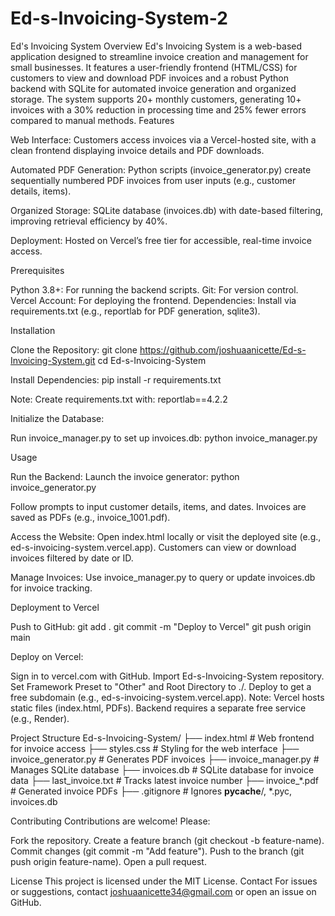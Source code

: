 # Ed-s-Invoicing-System-2

Ed's Invoicing System
Overview
Ed's Invoicing System is a web-based application designed to streamline invoice creation and management for small businesses. It features a user-friendly frontend (HTML/CSS) for customers to view and download PDF invoices and a robust Python backend with SQLite for automated invoice generation and organized storage. The system supports 20+ monthly customers, generating 10+ invoices with a 30% reduction in processing time and 25% fewer errors compared to manual methods.
Features

Web Interface: Customers access invoices via a Vercel-hosted site, with a clean frontend displaying invoice details and PDF downloads.

Automated PDF Generation: Python scripts (invoice_generator.py) create sequentially numbered PDF invoices from user inputs (e.g., customer details, items).

Organized Storage: SQLite database (invoices.db) with date-based filtering, improving retrieval efficiency by 40%.

Deployment: Hosted on Vercel’s free tier for accessible, real-time invoice access.

Prerequisites

Python 3.8+: For running the backend scripts.
Git: For version control.
Vercel Account: For deploying the frontend.
Dependencies: Install via requirements.txt (e.g., reportlab for PDF generation, sqlite3).

Installation

Clone the Repository:
git clone https://github.com/joshuaanicette/Ed-s-Invoicing-System.git
cd Ed-s-Invoicing-System


Install Dependencies:
pip install -r requirements.txt

Note: Create requirements.txt with:
reportlab==4.2.2


Initialize the Database:

Run invoice_manager.py to set up invoices.db:
python invoice_manager.py





Usage

Run the Backend:
Launch the invoice generator:
python invoice_generator.py


Follow prompts to input customer details, items, and dates. Invoices are saved as PDFs (e.g., invoice_1001.pdf).



Access the Website:
Open index.html locally or visit the deployed site (e.g., ed-s-invoicing-system.vercel.app).
Customers can view or download invoices filtered by date or ID.


Manage Invoices:
Use invoice_manager.py to query or update invoices.db for invoice tracking.



Deployment to Vercel

Push to GitHub:
git add .
git commit -m "Deploy to Vercel"
git push origin main


Deploy on Vercel:

Sign in to vercel.com with GitHub.
Import Ed-s-Invoicing-System repository.
Set Framework Preset to "Other" and Root Directory to ./.
Deploy to get a free subdomain (e.g., ed-s-invoicing-system.vercel.app). Note: Vercel hosts static files (index.html, PDFs). Backend requires a separate free service (e.g., Render).



Project Structure
Ed-s-Invoicing-System/
├── index.html           # Web frontend for invoice access
├── styles.css          # Styling for the web interface
├── invoice_generator.py # Generates PDF invoices
├── invoice_manager.py   # Manages SQLite database
├── invoices.db         # SQLite database for invoice data
├── last_invoice.txt    # Tracks latest invoice number
├── invoice_*.pdf       # Generated invoice PDFs
├── .gitignore          # Ignores __pycache__/, *.pyc, invoices.db

Contributing
Contributions are welcome! Please:

Fork the repository.
Create a feature branch (git checkout -b feature-name).
Commit changes (git commit -m "Add feature").
Push to the branch (git push origin feature-name).
Open a pull request.

License
This project is licensed under the MIT License.
Contact
For issues or suggestions, contact joshuaanicette34@gmail.com or open an issue on GitHub.
